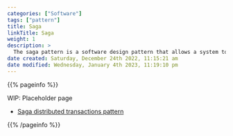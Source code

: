 ```yaml
---
categories: ["Software"]
tags: ["pattern"]
title: Saga
linkTitle: Saga
weight: 1
description: >
  The saga pattern is a software design pattern that allows a system to coordinate the completion of long-running, complex transactions by breaking them down into a series of smaller, independent steps or "sagas," and ensuring that each step is completed or compensated for if an error occurs.
date created: Saturday, December 24th 2022, 11:15:21 am
date modified: Wednesday, January 4th 2023, 11:19:10 pm
---
```


{{% pageinfo %}}

WIP: Placeholder page

* [Saga distributed transactions pattern](https://learn.microsoft.com/en-us/azure/architecture/reference-architectures/saga/saga)

{{% /pageinfo %}}
